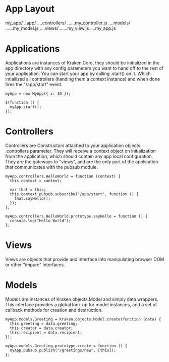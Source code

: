 App Layout
==========

my_app/
..app/
....controllers/
......my_controller.js
....models/
......my_model.js
....views/
......my_view.js
....my_app.js

Applications
============

Applications are instances of Kraken.Core, they should be initialized in the app directory with any config parameters you want to hand off to the rest of your application. You can start your app by calling .start() on it. Which intiailized all controllers (handing them a context instance) and when done fires the "/app/start" event.

    myApp = new MyApp({ x: 10 });

    $(function () {
      myApp.start();
    });


Controllers
===========

Controllers are Constructors attached to your application objects .controllers parameter. They will receive a context object on initialization from the application, which should contain any app local configuration. They are the gateways to "views", and are the only part of the application that communicates with the pubsub module.

    myApp.controllers.HelloWorld = function (context) {
      this.context = context;

      var that = this;
      this.context.pubsub.subscribe("/app/start", function () {
        that.sayHello();
      });
    };

    myApp.controllers.HelloWorld.prototype.sayHello = function () {
      console.log("Hello World");
    };


Views
=====

Views are objects that provide and interface into manipulating browser DOM or other "impure" interfaces.


Models
======

Models are instances of Kraken.objects.Model and simply data wrappers. This interface provides a global look up for model instances, and a set of callback methods for creation and destruction.

    myApp.models.Greeting = Kraken.objects.Model.create(function (data) {
      this.greeting = data.greeting;
      this.creator = data.creator;
      this.recipient = data.recipient;
    });

    myApp.models.Greeting.prototype.create = function () {
      myApp.pubsub.publish("/greetings/new", [this]);
    };
